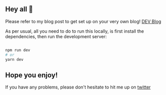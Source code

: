 ## Hey all 👋

Please refer to my blog post to get set up on your very own blog! 
[DEV Blog](https://dev.to/hyggedev/a-no-thrills-minimal-nextjs-blogging-template-with-contentful-cms-3n72-temp-slug-5777268)


As per usual, all you need to do to run this locally, is first install the dependencies, then run the development server:

```bash

npm run dev
# or
yarn dev
```

## Hope you enjoy! 

If you have any problems, please don't hesitate to hit me up on [twitter](https://www.twitter.com/hyggedev)
